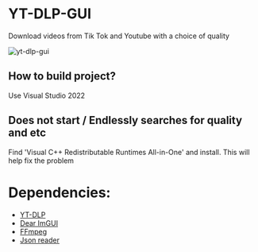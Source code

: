 # YT-DLP-GUI
Download videos from Tik Tok and Youtube with a choice of quality

![yt-dlp-gui](https://boev.dev/yt-dlp-gui-v2.jpg "yt-dlp-gui")  
  
## How to build project?  
Use Visual Studio 2022  
  
## Does not start / Endlessly searches for quality and etc  
Find 'Visual C++ Redistributable Runtimes All-in-One' and install. This will help fix the problem
  
# Dependencies:
- [YT-DLP](https://github.com/yt-dlp/yt-dlp)
- [Dear ImGUI](https://github.com/ocornut/imgui)
- [FFmpeg](https://ffmpeg.org/)
- [Json reader](https://github.com/nlohmann/json)
